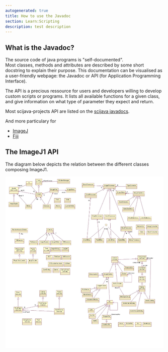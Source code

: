 ```yaml
---
autogenerated: true
title: How to use the Javadoc
section: Learn:Scripting
description: test description
---
```


What is the Javadoc?
--------------------

The source code of java programs is "self-documented".  
Most classes, methods and attributes are described by some short docstring to explain their purpose. This documentation can be visualised as a user-friendly webpage: the Javadoc or API (for Application Programming Interface).

The API is a precious ressource for users and developers willing to develop custom scripts or programs. It lists all available functions for a given class, and give information on what type of parameter they expect and return.

Most scijava-projects API are listed on the [scijava javadocs](https://javadoc.scijava.org).

And more particulary for

-   [ImageJ](https://imagej.nih.gov/ij/developer/api/overview-summary.html)
-   [Fiji](https://javadoc.scijava.org/Fiji/)

The ImageJ1 API
---------------

The diagram below depicts the relation between the different classes composing ImageJ1.

<img src="/media/ImageJ1-API-diagram.jpg" width="1100"/>

